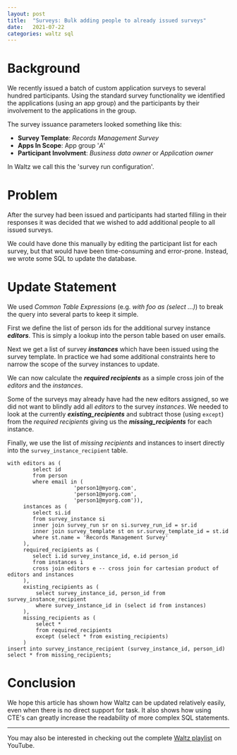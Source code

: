 ```yaml
---
layout: post
title:  "Surveys: Bulk adding people to already issued surveys"
date:   2021-07-22
categories: waltz sql
---
```


# Background

We recently issued a batch of custom application surveys to several hundred participants.  Using the standard survey functionality we identified the applications (using an app group) and the participants by their involvement to the applications in the group.

The survey issuance parameters looked something like this:

* **Survey Template**: _Records Management Survey_
* **Apps In Scope**: App group '_A_'
* **Participant Involvment**: _Business data owner_ or _Application owner_

In Waltz we call this the 'survey run configuration'.

# Problem 

After the survey had been issued and participants had started filling in their responses it was decided that we wished to add additional people to all issued surveys.

We could have done this manually by editing the participant list for each survey, but that would have been time-consuming and error-prone.  Instead, we wrote some SQL to update the database.

# Update Statement

We used _Common Table Expressions_ (e.g. _with foo as (select ...)_) to break the query into several parts to keep it simple.

First we define the list of person ids for the additional survey instance **_editors_**.  This is simply a lookup into the person table based on user emails.

Next we get a list of survey **_instances_** which have been issued using the survey template.  In practice we had some additional constraints here to narrow the scope of the survey instances to update.

We can now calculate the **_required recipients_** as a simple cross join of the _editors_ and the _instances_.

Some of the surveys may already have had the new editors assigned, so we did not want to blindly add all _editors_ to the survey _instances_.  We needed to look at the currently **_existing_recipients_** and subtract those (using `except`) from the _required recipients_ giving us the **_missing_recipients_** for each instance.

Finally, we use the list of _missing recipients_ and instances to insert directly into the `survey_instance_recipient` table.

```[sql]
with editors as (
        select id
        from person
        where email in (
                     'person1@myorg.com',
                     'person1@myorg.com',
                     'person1@myorg.com')),
     instances as (
        select si.id
        from survey_instance si
        inner join survey_run sr on si.survey_run_id = sr.id
        inner join survey_template st on sr.survey_template_id = st.id
        where st.name = 'Records Management Survey'
     ),
     required_recipients as (
        select i.id survey_instance_id, e.id person_id
        from instances i
        cross join editors e -- cross join for cartesian product of editors and instances
     ),
     existing_recipients as (
         select survey_instance_id, person_id from survey_instance_recipient
         where survey_instance_id in (select id from instances)
     ),
     missing_recipients as (
         select *
         from required_recipients
         except (select * from existing_recipients)
     )
insert into survey_instance_recipient (survey_instance_id, person_id)
select * from missing_recipients;
```

# Conclusion

We hope this article has shown how Waltz can be updated relatively easily, even when there is no direct support for task.  It also shows how using CTE's can greatly increase the readability of more complex SQL statements.




----

You may also be interested in checking out the complete [Waltz playlist](https://www.youtube.com/playlist?list=PLGNSioXgrIEfJFJCTFGxKzfoDmxwPEap4) on YouTube.
